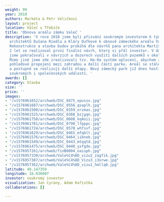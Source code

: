 ```yaml
---
weight: 99
year: 2010
authors: Markéta & Petr Veličkovi
layout: project
location: Valeč u Třebíče
title: 'Obnova areálu zámku Valeč '
description: 'V roce 2010 jsme byli přizvání soukromým investorem k týmu krajinářských
  architektů Dušana Riedla a Kláry Dufkové k obnově zámeckého areálu Valeč u Třebíče.
  Rekonstrukce a stavba budov probíhá dle návrhů pana architekta Martíška. V průběhu
  2 let se realizoval první finální návrh, který si přál investor. V dalších letech
  jsme pokračovali v návrzích a dozorech využití dalších pozemků v okolí zámecké zahrady.
  Mimo jiné jsme zde zrealizovali tzv. Ha-Ha systém oplocení, abychom zachovali hlavní
  pohledové propojení mezi zahradou a další částí parku. Areál se stále rozšiřuje
  a postupně se realizují další etapy. Nový zámecký park již dnes hostí řadu firemních,
  soukromých i společenských událostí. '
awards: []
category: Stavba
size: ''
price: ''
images:
- "/v1576961652/archweb/DSC_0475_opussv.jpg"
- "/v1576961687/archweb/DSC_0556_qsaplh.jpg"
- "/v1576961500/archweb/DSC_0359_orzmas.jpg"
- "/v1576961525/archweb/DSC_0388_bzjgqn.jpg"
- "/v1576961758/archweb/DSC_0608_kq4oii.jpg"
- "/v1576961781/archweb/DSC_0790_lfpppc.jpg"
- "/v1576961724/archweb/DSC_0570_whfsvf.jpg"
- "/v1576961629/archweb/DSC_0465_mfqblt.jpg"
- "/v1576961576/archweb/DSC_0464_iibneb.jpg"
- "/v1576961549/archweb/DSC_0443_mtqqtd.jpg"
- "/v1576961475/archweb/DSC_0440_yxfgdo.jpg"
- "/v1576957261/archweb/finB0004_oaiuph.jpg"
- "/v1576957330/archweb/Vale%C4%8D_vizu2_zagfik.jpg"
- "/v1576957387/archweb/Vale%C4%8D_Vizu3_i3orwe.jpg"
- "/v1576957362/archweb/Vale%C4%8D_vizu1_hmllq0.jpg"
latitude: 49.147359
longitude: 16.036007
investor: soukromý investor
visualization: Jan Cyrany, Adam Kořistka
collaborations: []

---
```

